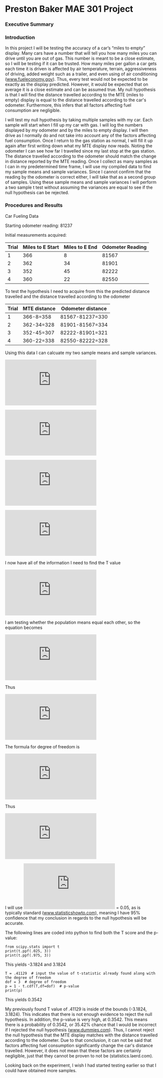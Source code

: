 # Preston Baker MAE 301 Project
### Executive Summary

### Introduction
  In this project I will be testing the accuracy of a car’s “miles to empty” display. Many cars have a number that will tell you how many miles you can drive until you are out of gas. This number is meant to be a close estimate, so I will be testing if it can be trusted. How many miles per gallon a car gets each time it is driven is affected by air temperature, terrain, aggressiveness of driving, added weight such as a trailer, and even using of air conditioning (www.fueleconomy.gov). Thus, every test would not be expected to be exactly as the display predicted. However, it would be expected that on average it is a close estimate and can be assumed true. My null hypothesis is that I will find the distance travelled according to the MTE (miles to empty) display is equal to the distance travelled according to the car's odometer. Furthermore, this infers that all factors affecting fuel consumption are negligible.

  I will test my null hypothesis by taking multiple samples with my car. Each sample will start when I fill up my car with gas. I will log the numbers displayed by my odometer and by the miles to empty display. I will then drive as I normally do and not take into account any of the factors affecting fuel consumption. Once I return to the gas station as normal, I will fill it up again after first writing down what my MTE display now reads. Noting the odometer I can see how far I travelled since my last stop at the gas station. The distance travelled according to the odometer should match the change in distance reported by the MTE reading. Once I collect as many samples as I can in my predetermined time frame, I will use my compiled data to find my sample means and sample variances. Since I cannot confirm that the reading by the odometer is correct either, I will take that as a second group of samples. Using these sample means and sample variances I will perform a two sample t test without assuming the variances are equal to see if the null hypothesis can be rejected.

### Procedures and Results
Car Fueling Data

Starting odometer reading: 81237

Initial measurements acquired:

| Trial | Miles to E Start | Miles to E End | Odometer Reading |
| --- | --- | --- | --- |
| 1 | 366 | 8 | 81567 |
| 2 | 362 | 34 | 81901 |
| 3 | 352 | 45 | 82222 | 
| 4 | 360 | 22 | 82550 | 



To test the hypothesis I need to acquire from this the predicted distance travelled and the distance travelled according to the odometer

| Trial | MTE distance | Odometer distance |
| --- | --- | --- |
| 1 | 366-8=358 | 81567-81237=330 |
| 2 | 362-34=328 | 81901-81567=334 |
| 3 | 352-45=307 | 82222-81901=321 |
| 4 | 360-22=338 | 82550-82222=328 |

Using this data I can calcuate my two sample means and sample variances.

![equation](https://latex.codecogs.com/gif.latex?%5Coverline%7Bx_%7B1%7D%7D%3D%5Cfrac%7B358&plus;328&plus;307&plus;338%7D%7B4%7D%3D332.75)

![equation](https://latex.codecogs.com/gif.latex?%5Coverline%7Bx_%7B2%7D%7D%3D%5Cfrac%7B330&plus;334&plus;321&plus;328%7D%7B4%7D%3D328.25)

![equation](https://latex.codecogs.com/gif.latex?s_%7B1%7D%5E%7B2%7D%3D%5Cfrac%7B%28%28358-332.75%29%5E%7B2%7D&plus;%28328-332.75%29%5E%7B2%7D&plus;%28307-332.75%29%5E%7B2%7D&plus;%28338-332.75%29%5E%7B2%7D%29%7D%7B3%7D%3D450.25)

![equation](https://latex.codecogs.com/gif.latex?s_%7B2%7D%5E%7B2%7D%3D%5Cfrac%7B%28%28330-328.25%29%5E%7B2%7D&plus;%28334-328.25%29%5E%7B2%7D&plus;%28321-328.25%29%5E%7B2%7D&plus;%28328-328.25%29%5E%7B2%7D%29%7D%7B3%7D%3D28.5833)

I now have all of the information I need to find the T value

![equation](https://latex.codecogs.com/gif.latex?T%3D%5Cfrac%7B%28%5Coverline%7Bx_%7B1%7D%7D-%5Coverline%7Bx_%7B2%7D%7D%29-%28%5Cmu_1-%5Cmu_2%29%7D%7B%5Csqrt%7Bs_%7B1%7D%5E%7B2%7D/n_1&plus;s_%7B2%7D%5E%7B2%7D/n_2%7D%7D)

I am testing whether the population means equal each other, so the equation becomes

![equation](https://latex.codecogs.com/gif.latex?T%3D%5Cfrac%7B%28%5Coverline%7Bx_%7B1%7D%7D-%5Coverline%7Bx_%7B2%7D%7D%29%7D%7B%5Csqrt%7Bs_%7B1%7D%5E%7B2%7D/n_1&plus;s_%7B2%7D%5E%7B2%7D/n_2%7D%7D)

Thus

![equation](https://latex.codecogs.com/gif.latex?T%3D%5Cfrac%7B%28332.75-328.25%29%7D%7B%5Csqrt%7B%5Cfrac%7B450.25%7D%7B4%7D&plus;%5Cfrac%7B28.5833%7D%7B4%7D%7D%7D%3D.41129)

The formula for degree of freedom is 

![equation](https://latex.codecogs.com/gif.latex?%5Cfrac%7B%28%5Cfrac%7Bs_%7B1%7D%5E%7B2%7D%7D%7Bn_1%7D&plus;%5Cfrac%7Bs_%7B2%7D%5E%7B2%7D%7D%7Bn_2%7D%29%5E%7B2%7D%7D%7B%5Cfrac%7B%28%5Cfrac%7Bs_%7B1%7D%5E%7B2%7D%7D%7Bn_1%7D%29%5E%7B2%7D%7D%7Bn_%7B1%7D-1%7D&plus;%5Cfrac%7B%28%5Cfrac%7Bs_%7B2%7D%5E%7B2%7D%7D%7Bn_2%7D%29%5E%7B2%7D%7D%7Bn_%7B2%7D-1%7D%7D)

Thus

![equation](https://latex.codecogs.com/gif.latex?dof%3D%5Cfrac%7B%28%5Cfrac%7B450.25%7D%7B4%7D&plus;%5Cfrac%7B28.5833%7D%7B4%7D%29%5E%7B2%7D%7D%7B%5Cfrac%7B%28%5Cfrac%7B450.25%7D%7B4%7D%29%5E%7B2%7D%7D%7B3%7D&plus;%5Cfrac%7B%28%5Cfrac%7B28.5833%7D%7B4%7D%29%5E%7B2%7D%7D%7B3%7D%7D%3D%5B3.38%5D%3D3)

I will use ![equation](https://latex.codecogs.com/gif.latex?%5Calpha) = 0.05, as is typically standard (www.statisticshowto.com), meaning I have 95% confidence that my conclusion in regards to the null hypothesis will be accurate.

The following lines are coded into python to find both the T score and the p-value:

```
from scipy.stats import t
print(t.ppf(.025, 3))
print(t.ppf(.975, 3))
```

This yields -3.1824 and 3.1824

```
T = .41129  # input the value of t-statistic already found along with the degree of freedom
dof = 3  # degree of freedom 
p = 1 - t.cdf(T,df=dof)  # p-value
print(p)
```

This yields 0.3542

My previously found T value of .41129 is inside of the bounds (-3.1824, 3.1824). This indicates that there is not enough evidence to reject the null hypothesis. In addition, the p-value is very high, at 0.3542. This means there is a probability of 0.3542, or 35.42% chance that I would be incorrect if I rejected the null hypothesis (www.dummies.com). Thus, I cannot reject the null hypothesis that the MTE display matches with the distance travelled according to the odometer. Due to that conclusion, it can not be said that factors affecting fuel consumption significantly change the car's distance travelled. However, it does not mean that these factors are certainly negligible, just that they cannot be proven to not be (statistics.laerd.com). 

  Looking back on the experiment, I wish I had started testing earlier so that I could have obtained more samples.   
